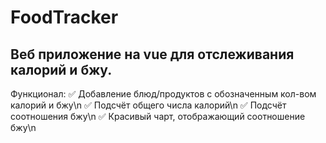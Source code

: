 # FoodTracker
## Веб приложение на vue для отслеживания калорий и бжу.
Функционал:
✅ Добавление блюд/продуктов с обозначенным кол-вом калорий и бжу\n
✅ Подсчёт общего числа калорий\n
✅ Подсчёт соотношения бжу\n
✅ Красивый чарт, отображающий соотношение бжу\n
